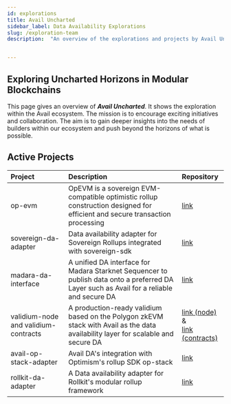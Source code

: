 ```yaml
---
id: explorations
title: Avail Uncharted
sidebar_label: Data Availability Explorations
slug: /exploration-team
description:  "An overview of the explorations and projects by Avail Uncharted."


---
```


## Exploring Uncharted Horizons in Modular Blockchains

This page gives an overview of ***Avail Uncharted***. It shows the exploration within the Avail ecosystem. The mission is to encourage exciting initiatives and collaboration.  The aim is to gain deeper insights into the needs of builders within our ecosystem and push beyond the horizons of what is possible.

## Active Projects
| Project              | Description | Repository |               
|:------------------------- | :----- | :-------- | 
| op-evm                  |  OpEVM is a sovereign EVM-compatible optimistic rollup construction designed for efficient and secure transaction processing  |  [link](https://github.com/availproject/op-evm)  |
| sovereign-da-adapter  |  Data availability adapter for Sovereign Rollups integrated with sovereign-sdk   | [link](https://github.com/availproject/sovereign-sdk/tree/main) |
| madara-da-interface | A unified DA interface for Madara Starknet Sequencer to publish data onto a preferred DA Layer such as Avail for a reliable and secure DA    | [link](https://github.com/keep-starknet-strange/madara/pull/1021) | 
| validium-node and validium-contracts |A production-ready validium based on the Polygon zkEVM stack with Avail as the data availability layer for scalable and secure DA | [link (node)](https://github.com/QEDK/validium-node) <br/>&<br/> [link (contracts)](https://github.com/QEDK/validium-contracts) | 
| avail-op-stack-adapter    | Avail DA's integration with Optimism's rollup SDK op-stack | [link](https://github.com/availproject/avail-op-stack-adapter) | 
| rollkit-da-adapter  | A Data availability adapter for Rollkit's modular rollup framework | [link](https://github.com/rollkit/rollkit/pull/1168) | 


